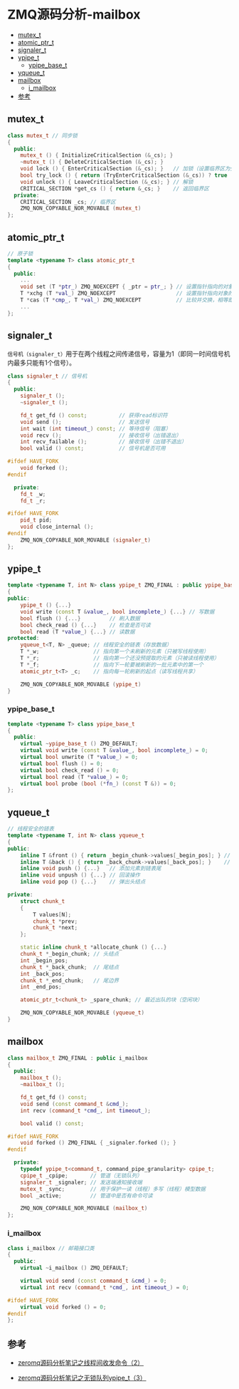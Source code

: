 # ZMQ源码分析-mailbox

<!-- vim-markdown-toc GFM -->

* [mutex_t](#mutex_t)
* [atomic_ptr_t](#atomic_ptr_t)
* [signaler_t](#signaler_t)
* [ypipe_t](#ypipe_t)
    - [ypipe_base_t](#ypipe_base_t)
* [yqueue_t](#yqueue_t)
* [mailbox](#mailbox)
    - [i_mailbox](#i_mailbox)
* [参考](#参考)

<!-- vim-markdown-toc -->



## mutex_t

```c++
class mutex_t // 同步锁
{
  public:
    mutex_t () { InitializeCriticalSection (&_cs); }
    ~mutex_t () { DeleteCriticalSection (&_cs); }
    void lock () { EnterCriticalSection (&_cs); }   // 加锁（设置临界区为受限状态）
    bool try_lock () { return (TryEnterCriticalSection (&_cs)) ? true : false; }
    void unlock () { LeaveCriticalSection (&_cs); } // 解锁
    CRITICAL_SECTION *get_cs () { return &_cs; }    // 返回临界区
  private:
    CRITICAL_SECTION _cs; // 临界区
    ZMQ_NON_COPYABLE_NOR_MOVABLE (mutex_t)
};
```



## atomic_ptr_t

```c++
// 原子锁
template <typename T> class atomic_ptr_t
{
  public:
    ...
    void set (T *ptr_) ZMQ_NOEXCEPT { _ptr = ptr_; } // 设置指针指向的对象（非原子操作）
    T *xchg (T *val_) ZMQ_NOEXCEPT                   // 设置指针指向对象的值（原子操作）
    T *cas (T *cmp_, T *val_) ZMQ_NOEXCEPT           // 比较并交换，相等即赋值（原子操作）
    ...
};
```



## signaler_t

`信号机（signaler_t）`用于在两个线程之间传递信号，容量为1（即同一时间信号机内最多只能有1个信号）。

```c++
class signaler_t // 信号机
{
  public:
    signaler_t ();
    ~signaler_t ();

    fd_t get_fd () const;          // 获得read标识符
    void send ();                  // 发送信号
    int wait (int timeout_) const; // 等待信号（阻塞）
    void recv ();                  // 接收信号（出错退出）
    int recv_failable ();          // 接收信号（出错不退出）
    bool valid () const;           // 信号机是否可用

#ifdef HAVE_FORK
    void forked ();
#endif

  private:
    fd_t _w;
    fd_t _r;

#ifdef HAVE_FORK
    pid_t pid;
    void close_internal ();
#endif
    ZMQ_NON_COPYABLE_NOR_MOVABLE (signaler_t)
};
```



## ypipe_t

```c++
template <typename T, int N> class ypipe_t ZMQ_FINAL : public ypipe_base_t<T>
{
public:
    ypipe_t () {...}
    void write (const T &value_, bool incomplete_) {...} // 写数据
    bool flush () {...}         // 刷入数据
    bool check_read () {...}    // 检查是否可读
    bool read (T *value_) {...} // 读数据
protected:
    yqueue_t<T, N> _queue; // 线程安全的链表（存放数据）
    T *_w;                 // 指向第一个未刷新的元素（只被写线程使用）
    T *_r;                 // 指向第一个还没预提取的元素（只被读线程使用）
    T *_f;                 // 指向下一轮要被刷新的一批元素中的第一个
    atomic_ptr_t<T> _c;    // 指向每一轮刷新的起点（读写线程共享）

    ZMQ_NON_COPYABLE_NOR_MOVABLE (ypipe_t)
}
```

### ypipe_base_t

```c++
template <typename T> class ypipe_base_t
{
  public:
    virtual ~ypipe_base_t () ZMQ_DEFAULT;
    virtual void write (const T &value_, bool incomplete_) = 0;
    virtual bool unwrite (T *value_) = 0;
    virtual bool flush () = 0;
    virtual bool check_read () = 0;
    virtual bool read (T *value_) = 0;
    virtual bool probe (bool (*fn_) (const T &)) = 0;
};
```



## yqueue_t

```c++
// 线程安全的链表
template <typename T, int N> class yqueue_t
{
public:
    inline T &front () { return _begin_chunk->values[_begin_pos]; } // 返回第一个元素的引用
    inline T &back () { return _back_chunk->values[_back_pos]; }    // 返回最后一个元素的引用
    inline void push () {...}   // 添加元素到链表尾
    inline void unpush () {...} // 回滚操作
    inline void pop () {...}    // 弹出头结点

private:
    struct chunk_t
    {
        T values[N];
        chunk_t *prev;
        chunk_t *next;
    };

    static inline chunk_t *allocate_chunk () {...}
    chunk_t *_begin_chunk; // 头结点
    int _begin_pos;
    chunk_t *_back_chunk;  // 尾结点
    int _back_pos;
    chunk_t *_end_chunk;   // 尾边界
    int _end_pos;

    atomic_ptr_t<chunk_t> _spare_chunk; // 最近出队的块（空闲块）

    ZMQ_NON_COPYABLE_NOR_MOVABLE (yqueue_t)
}
```



## mailbox

```c++
class mailbox_t ZMQ_FINAL : public i_mailbox
{
  public:
    mailbox_t ();
    ~mailbox_t ();

    fd_t get_fd () const;
    void send (const command_t &cmd_);
    int recv (command_t *cmd_, int timeout_);

    bool valid () const;

#ifdef HAVE_FORK
    void forked () ZMQ_FINAL { _signaler.forked (); }
#endif

  private:
    typedef ypipe_t<command_t, command_pipe_granularity> cpipe_t;
    cpipe_t _cpipe;       // 管道（无锁队列）
    signaler_t _signaler; // 发送端通知接收端
    mutex_t _sync;        // 用于保护一读（线程）多写（线程）模型数据
    bool _active;         // 管道中是否有命令可读

    ZMQ_NON_COPYABLE_NOR_MOVABLE (mailbox_t)
};
```

### i_mailbox

```c++
class i_mailbox // 邮箱接口类
{
  public:
    virtual ~i_mailbox () ZMQ_DEFAULT;

    virtual void send (const command_t &cmd_) = 0;
    virtual int recv (command_t *cmd_, int timeout_) = 0;

#ifdef HAVE_FORK
    virtual void forked () = 0;
#endif
};
```



## 参考

- [zeromq源码分析笔记之线程间收发命令（2） ](https://www.cnblogs.com/zengzy/p/5132437.html)

- [zeromq源码分析笔记之无锁队列ypipe_t（3）](https://www.cnblogs.com/zengzy/p/5134568.html)
